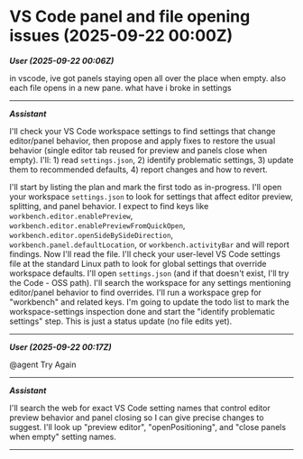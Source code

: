 <!-- Generated by SpecStory -->

# VS Code panel and file opening issues (2025-09-22 00:00Z)

_**User (2025-09-22 00:06Z)**_

in vscode, ive got panels staying open all over the place when empty. also each file opens in a new pane. what have i broke in settings

---

_**Assistant**_

I'll check your VS Code workspace settings to find settings that change editor/panel behavior, then propose and apply fixes to restore the usual behavior (single editor tab reused for preview and panels close when empty). I'll: 1) read `settings.json`, 2) identify problematic settings, 3) update them to recommended defaults, 4) report changes and how to revert.

I'll start by listing the plan and mark the first todo as in-progress. I'll open your workspace `settings.json` to look for settings that affect editor preview, splitting, and panel behavior. I expect to find keys like `workbench.editor.enablePreview`, `workbench.editor.enablePreviewFromQuickOpen`, `workbench.editor.openSideBySideDirection`, `workbench.panel.defaultLocation`, or `workbench.activityBar` and will report findings. Now I'll read the file. I'll check your user-level VS Code settings file at the standard Linux path to look for global settings that override workspace defaults. I'll open `settings.json` (and if that doesn't exist, I'll try the Code - OSS path). I'll search the workspace for any settings mentioning editor/panel behavior to find overrides. I'll run a workspace grep for "workbench" and related keys. I'm going to update the todo list to mark the workspace-settings inspection done and start the "identify problematic settings" step. This is just a status update (no file edits yet). 

---

_**User (2025-09-22 00:17Z)**_

@agent Try Again

---

_**Assistant**_

I'll search the web for exact VS Code setting names that control editor preview behavior and panel closing so I can give precise changes to suggest. I'll look up "preview editor", "openPositioning", and "close panels when empty" setting names. 

---

